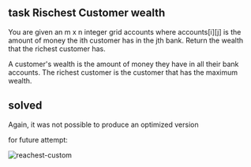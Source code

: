 ## task Rischest Customer wealth

You are given an m x n integer grid accounts where accounts[i][j] is the amount of money the i​​​​​​​​​​​th​​​​ customer has in the j​​​​​​​​​​​th​​​​ bank. Return the wealth that the richest customer has.

A customer's wealth is the amount of money they have in all their bank accounts. The richest customer is the customer that has the maximum wealth.



## solved
Again, it was not possible to produce an optimized version

for future attempt:

![reachest-custom](https://user-images.githubusercontent.com/62597552/164591966-6371d77a-380b-430b-a465-62dbb68250ae.png)


